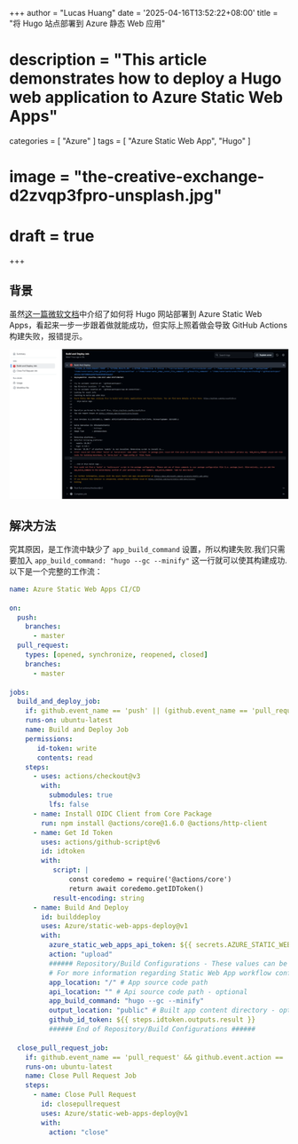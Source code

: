 +++
author = "Lucas Huang"
date = '2025-04-16T13:52:22+08:00'
title = "将 Hugo 站点部署到 Azure 静态 Web 应用"
# description = "This article demonstrates how to deploy a Hugo web application to Azure Static Web Apps"
categories = [
    "Azure"
]
tags = [
    "Azure Static Web App",
    "Hugo"
]
# image = "the-creative-exchange-d2zvqp3fpro-unsplash.jpg"
# draft = true
+++

## 背景
虽然[这一篇微软文档](https://learn.microsoft.com/zh-cn/azure/static-web-apps/publish-hugo)中介绍了如何将 Hugo 网站部署到 Azure Static Web Apps，看起来一步一步跟着做就能成功，但实际上照着做会导致 GitHub Actions 构建失败，报错提示。

![Github Action failed](github-action-failed.png)

## 解决方法
究其原因，是工作流中缺少了 `app_build_command` 设置，所以构建失败.我们只需要加入 `app_build_command: "hugo --gc --minify"` 这一行就可以使其构建成功. 以下是一个完整的工作流：
```yml
name: Azure Static Web Apps CI/CD

on:
  push:
    branches:
      - master
  pull_request:
    types: [opened, synchronize, reopened, closed]
    branches:
      - master

jobs:
  build_and_deploy_job:
    if: github.event_name == 'push' || (github.event_name == 'pull_request' && github.event.action != 'closed')
    runs-on: ubuntu-latest
    name: Build and Deploy Job
    permissions:
       id-token: write
       contents: read
    steps:
      - uses: actions/checkout@v3
        with:
          submodules: true
          lfs: false
      - name: Install OIDC Client from Core Package
        run: npm install @actions/core@1.6.0 @actions/http-client
      - name: Get Id Token
        uses: actions/github-script@v6
        id: idtoken
        with:
           script: |
               const coredemo = require('@actions/core')
               return await coredemo.getIDToken()
           result-encoding: string
      - name: Build And Deploy
        id: builddeploy
        uses: Azure/static-web-apps-deploy@v1
        with:
          azure_static_web_apps_api_token: ${{ secrets.AZURE_STATIC_WEB_APPS_API_TOKEN_BLACK_MUD_072BA1D00 }}
          action: "upload"
          ###### Repository/Build Configurations - These values can be configured to match your app requirements. ######
          # For more information regarding Static Web App workflow configurations, please visit: https://aka.ms/swaworkflowconfig
          app_location: "/" # App source code path
          api_location: "" # Api source code path - optional
          app_build_command: "hugo --gc --minify"
          output_location: "public" # Built app content directory - optional
          github_id_token: ${{ steps.idtoken.outputs.result }}
          ###### End of Repository/Build Configurations ######

  close_pull_request_job:
    if: github.event_name == 'pull_request' && github.event.action == 'closed'
    runs-on: ubuntu-latest
    name: Close Pull Request Job
    steps:
      - name: Close Pull Request
        id: closepullrequest
        uses: Azure/static-web-apps-deploy@v1
        with:
          action: "close"
```
